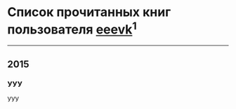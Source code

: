 # Список прочитанных книг пользователя [eeevk](http://vk.com/id135)<sup>1</sup>
---

## 2015

### УУУ
УУУ



